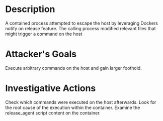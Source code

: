 # Description
A contained process attempted to escape the host by leveraging Dockers notify on release feature. The calling process modified relevant files that might trigger a command on the host
# Attacker's Goals
Execute arbitrary commands on the host and gain larger foothold.
# Investigative Actions
Check which commands were executed on the host afterwards.
Look for the root cause of the execution within the container.
Examine the release_agent script content on the container.

